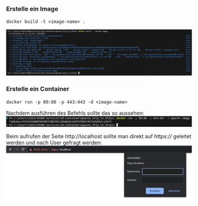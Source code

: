 ### **Erstelle ein Image**
```
docker build -t <image-name> .
```

![Architecktur Docker](Screenshots/ApacheHTTP1.png)

### **Erstelle ein Container**
```
docker run -p 80:80 -p 443:443 -d <image-name>
```

Nachdem ausführen des Befehls sollte das so aussehen:
![Architecktur Docker](Screenshots/ApacheHTTP2.png)

Beim aufrufen der Seite http://localhost sollte man direkt auf https:// geleitet werden und nach User gefragt werden:
![Architecktur Docker](Screenshots/ApacheHTTP3.png)